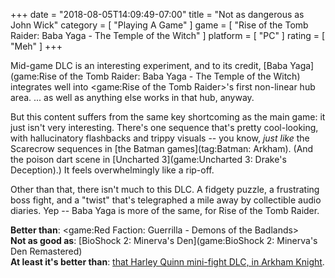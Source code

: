 +++
date = "2018-08-05T14:09:49-07:00"
title = "Not as dangerous as John Wick"
category = [ "Playing A Game" ]
game = [ "Rise of the Tomb Raider: Baba Yaga - The Temple of the Witch" ]
platform = [ "PC" ]
rating = [ "Meh" ]
+++

Mid-game DLC is an interesting experiment, and to its credit, [Baba Yaga](game:Rise of the Tomb Raider: Baba Yaga - The Temple of the Witch) integrates well into <game:Rise of the Tomb Raider>'s first non-linear hub area.  ... as well as anything else works in that hub, anyway.

But this content suffers from the same key shortcoming as the main game: it just isn't very interesting.  There's one sequence that's pretty cool-looking, with hallucinatory flashbacks and trippy visuals -- you know, <i>just like</i> the Scarecrow sequences in [the Batman games](tag:Batman: Arkham).  (And the poison dart scene in [Uncharted 3](game:Uncharted 3: Drake's Deception).)  It feels overwhelmingly like a rip-off.

Other than that, there isn't much to this DLC.  A fidgety puzzle, a frustrating boss fight, and a "twist" that's telegraphed a mile away by collectible audio diaries.  Yep -- Baba Yaga is more of the same, for Rise of the Tomb Raider.

<b>Better than</b>: <game:Red Faction: Guerrilla - Demons of the Badlands>  
<b>Not as good as</b>: [BioShock 2: Minerva's Den](game:BioShock 2: Minerva's Den Remastered)  
<b>At least it's better than</b>: [that Harley Quinn mini-fight DLC, in Arkham Knight]($SiteBaseURL$2015/06/30/almost-the-game-gotham-deserves/).
